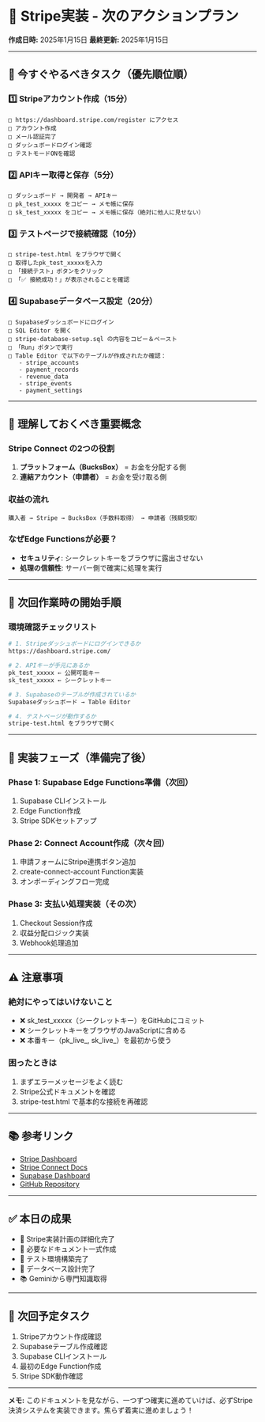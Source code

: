 # 🎯 Stripe実装 - 次のアクションプラン
**作成日時:** 2025年1月15日
**最終更新:** 2025年1月15日

---

## 🚨 **今すぐやるべきタスク（優先順位順）**

### 1️⃣ **Stripeアカウント作成**（15分）
```
□ https://dashboard.stripe.com/register にアクセス
□ アカウント作成
□ メール認証完了
□ ダッシュボードログイン確認
□ テストモードONを確認
```

### 2️⃣ **APIキー取得と保存**（5分）
```
□ ダッシュボード → 開発者 → APIキー
□ pk_test_xxxxx をコピー → メモ帳に保存
□ sk_test_xxxxx をコピー → メモ帳に保存（絶対に他人に見せない）
```

### 3️⃣ **テストページで接続確認**（10分）
```
□ stripe-test.html をブラウザで開く
□ 取得したpk_test_xxxxxを入力
□ 「接続テスト」ボタンをクリック
□ 「✅ 接続成功！」が表示されることを確認
```

### 4️⃣ **Supabaseデータベース設定**（20分）
```
□ Supabaseダッシュボードにログイン
□ SQL Editor を開く
□ stripe-database-setup.sql の内容をコピー＆ペースト
□ 「Run」ボタンで実行
□ Table Editor で以下のテーブルが作成されたか確認：
   - stripe_accounts
   - payment_records
   - revenue_data
   - stripe_events
   - payment_settings
```

---

## 📝 **理解しておくべき重要概念**

### **Stripe Connect の2つの役割**
1. **プラットフォーム（BucksBox）** = お金を分配する側
2. **連結アカウント（申請者）** = お金を受け取る側

### **収益の流れ**
```
購入者 → Stripe → BucksBox（手数料取得） → 申請者（残額受取）
```

### **なぜEdge Functionsが必要？**
- **セキュリティ**: シークレットキーをブラウザに露出させない
- **処理の信頼性**: サーバー側で確実に処理を実行

---

## 🔄 **次回作業時の開始手順**

### **環境確認チェックリスト**
```bash
# 1. Stripeダッシュボードにログインできるか
https://dashboard.stripe.com/

# 2. APIキーが手元にあるか
pk_test_xxxxx ← 公開可能キー
sk_test_xxxxx ← シークレットキー

# 3. Supabaseのテーブルが作成されているか
Supabaseダッシュボード → Table Editor

# 4. テストページが動作するか
stripe-test.html をブラウザで開く
```

---

## 🚀 **実装フェーズ（準備完了後）**

### **Phase 1: Supabase Edge Functions準備**（次回）
1. Supabase CLIインストール
2. Edge Function作成
3. Stripe SDKセットアップ

### **Phase 2: Connect Account作成**（次々回）
1. 申請フォームにStripe連携ボタン追加
2. create-connect-account Function実装
3. オンボーディングフロー完成

### **Phase 3: 支払い処理実装**（その次）
1. Checkout Session作成
2. 収益分配ロジック実装
3. Webhook処理追加

---

## ⚠️ **注意事項**

### **絶対にやってはいけないこと**
- ❌ sk_test_xxxxx（シークレットキー）をGitHubにコミット
- ❌ シークレットキーをブラウザのJavaScriptに含める
- ❌ 本番キー（pk_live_, sk_live_）を最初から使う

### **困ったときは**
1. まずエラーメッセージをよく読む
2. Stripe公式ドキュメントを確認
3. stripe-test.html で基本的な接続を再確認

---

## 📚 **参考リンク**

- [Stripe Dashboard](https://dashboard.stripe.com/)
- [Stripe Connect Docs](https://stripe.com/docs/connect)
- [Supabase Dashboard](https://app.supabase.com/)
- [GitHub Repository](https://github.com/BrandonWalsh90210/bucksboxai-website)

---

## ✅ **本日の成果**

- 🎯 Stripe実装計画の詳細化完了
- 📝 必要なドキュメント一式作成
- 🔧 テスト環境構築完了
- 💾 データベース設計完了
- 📚 Geminiから専門知識取得

---

## 📅 **次回予定タスク**

1. Stripeアカウント作成確認
2. Supabaseテーブル作成確認
3. Supabase CLIインストール
4. 最初のEdge Function作成
5. Stripe SDK動作確認

---

**メモ:** このドキュメントを見ながら、一つずつ確実に進めていけば、必ずStripe決済システムを実装できます。焦らず着実に進めましょう！